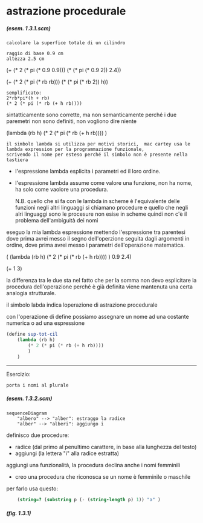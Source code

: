 # astrazione procedurale
##### (esem. 1.3.1.scm)

    calcolare la superfice totale di un cilindro

    raggio di base 0.9 cm
    altezza 2.5 cm

(+ (* 2 (* pi (* 0.9 0.9))) (* (* pi (* 0.9 2)) 2.4))

(+ (* 2 (* pi (* rb rb))) (* (* pi (* rb 2)) h))

    semplificato:
    2*rb*pi*(h + rb)
    (* 2 (* pi (* rb (+ h rb))))

sintatticamente sono corrette, ma non semanticamente perché i due paremetri non sono definiti, non vogliono dire niente

(lambda (rb h) (* 2 (* pi (* rb (+ h rb)))) )

    il simbolo lambda si utilizza per motivi storici,  mac cartey usa le lambda expression per la programmazione funzionale,
    scrivendo il nome per esteso perché il simbolo non è presente nella tastiera

* l'espressione lambda esplicita i parametri ed il loro ordine.
* l'espressione lambda assume come valore una funzione, non ha nome, ha solo come vaolore una procedura.

    N.B. quello che si fa con le lambda in scheme è l'equivalente delle funzioni negli altri linguaggi
    si chiamano procedure e quello che negli alri linguaggi sono le procesure non esise in scheme
    quindi non c'è il problema dell'ambiguità dei nomi

eseguo la mia lambda espressione mettendo l'espressione tra parentesi dove prima avrei messo il segno dell'operzione seguita dagli argomenti in ordine,
dove prima avrei messo i parametri dell'operazione matematica.

( (lambda (rb h) (* 2 (* pi (* rb (+ h rb)))) ) 0.9 2.4)

(+ 1 3)

la differenza tra le due sta nel fatto che per la somma non devo esplicitare la procedura dell'operazione  perché è già definita
viene mantenuta una certa analogia strutturale.

il simbolo labda indica loperazione di astrazione procedurale

con l'operazione di define possiamo assegnare un nome ad una costante numerica o ad una espressione

```scheme
(define sup-tot-cil
    (lambda (rb h)
        (* 2 (* pi (* rb (+ h rb))))
        )
    )
```
---
Esercizio:

    porta i nomi al plurale

##### (esem. 1.3.2.scm)

```mermaid
sequenceDiagram
    "albero" --> "alber": estraggo la radice
    "alber" --> "alberi": aggiungo i
```

definisco due procedure:
* radice (dal primo al penultimo carattere, in base alla lunghezza del testo)
* aggiungi (la lettera "i" alla radice estratta)

aggiungi una  funzionalità, la procedura declina anche i nomi femminili
* creo una procedura che riconosca se un nome è femminile o maschile

per farlo usa questo:

```scheme
    (string=? (substring p (- (string-length p) 1)) "a" )
```

##### (fig. 1.3.1)